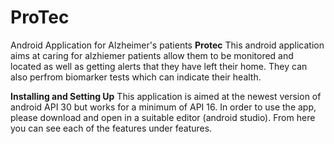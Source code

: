 # ProTec
Android Application for Alzheimer's patients
<b>Protec</b>
This android application aims at caring for alzhiemer patients allow them to be monitored and located as well as getting alerts that they have left their home. 
They can also perfrom biomarker tests which can indicate their health.

<b>Installing and Setting Up</b>
This application is aimed at the newest version of android API 30 but works for a minimum of API 16.
In order to use the app, please download and open in a suitable editor (android studio).
From here you can see each of the features under features.

